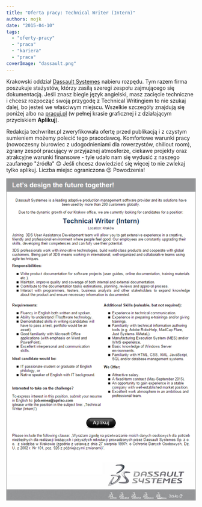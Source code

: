 ```yaml
---
title: "Oferta pracy: Technical Writer (Intern)"
authors: mojk
date: "2015-04-10"
tags:
  - "oferty-pracy"
  - "praca"
  - "kariera"
  - "praca"
coverImage: "dassault.png"
---
```


Krakowski oddział [Dassault Systemes](http://www.3ds.com/pl-pl/) nabieru
rozpędu. Tym razem firma poszukuje stażystów, którzy zasilą szeregi zespołu
zajmującego się dokumentacją. Jeśli znasz biegle język angielski, masz zacięcie
techniczne i chcesz rozpocząć swoją przygodę z Technical Writingiem to nie
szukaj dalej, bo jesteś we właściwym miejscu. Wszelkie szczegóły znajdują się
poniżej albo na
[pracuj.pl](http://www.pracuj.pl/praca/technical-writer-krakow,oferta,3869055)
(w pełnej krasie graficznej i z działającym przyciskiem **Aplikuj**).

<!--truncate-->

Redakcja techwriter.pl zweryfikowała ofertę przed publikacją i z czystym
sumieniem możemy polecić tego pracodawcę. Komfortowe warunki pracy (nowoczesny
biurowiec z udogodnieniami dla rowerzystów, chillout room), zgrany zespół
pracujący w przyjaznej atmosferze, ciekawe projekty oraz atrakcyjne warunki
finansowe - tyle udało nam się wydusić z naszego zaufanego "źródła" 😊 Jeśli
chcesz dowiedzieć się więcej to nie zwlekaj tylko aplikuj. Liczba miejsc
ograniczona 😉 Powodzenia!

[![techwriter_intern_dassault](images/techwriter_intern_dassault.png)](http://techwriter.pl/wp-content/uploads/2015/05/techwriter_intern_dassault.png)
